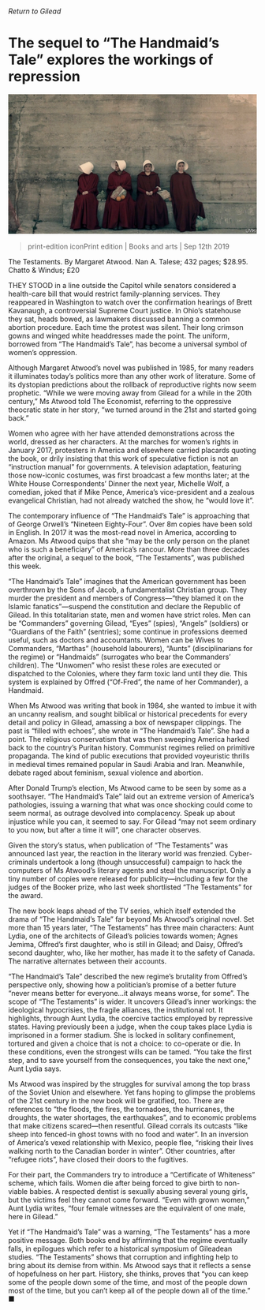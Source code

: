 ###### Return to Gilead

# The sequel to “The Handmaid’s Tale” explores the workings of repression 

![image](images/20190914_bkp004.jpg) 

> print-edition iconPrint edition | Books and arts | Sep 12th 2019 

The Testaments. By Margaret Atwood. Nan A. Talese; 432 pages; $28.95. Chatto & Windus; £20  

THEY STOOD in a line outside the Capitol while senators considered a health-care bill that would restrict family-planning services. They reappeared in Washington to watch over the confirmation hearings of Brett Kavanaugh, a controversial Supreme Court justice. In Ohio’s statehouse they sat, heads bowed, as lawmakers discussed banning a common abortion procedure. Each time the protest was silent. Their long crimson gowns and winged white headdresses made the point. The uniform, borrowed from “The Handmaid’s Tale”, has become a universal symbol of women’s oppression. 

Although Margaret Atwood’s novel was published in 1985, for many readers it illuminates today’s politics more than any other work of literature. Some of its dystopian predictions about the rollback of reproductive rights now seem prophetic. “While we were moving away from Gilead for a while in the 20th century,” Ms Atwood told The Economist, referring to the oppressive theocratic state in her story, “we turned around in the 21st and started going back.” 

Women who agree with her have attended demonstrations across the world, dressed as her characters. At the marches for women’s rights in January 2017, protesters in America and elsewhere carried placards quoting the book, or drily insisting that this work of speculative fiction is not an “instruction manual” for governments. A television adaptation, featuring those now-iconic costumes, was first broadcast a few months later; at the White House Correspondents’ Dinner the next year, Michelle Wolf, a comedian, joked that if Mike Pence, America’s vice-president and a zealous evangelical Christian, had not already watched the show, he “would love it”. 

The contemporary influence of “The Handmaid’s Tale” is approaching that of George Orwell’s “Nineteen Eighty-Four”. Over 8m copies have been sold in English. In 2017 it was the most-read novel in America, according to Amazon. Ms Atwood quips that she “may be the only person on the planet who is such a beneficiary” of America’s rancour. More than three decades after the original, a sequel to the book, “The Testaments”, was published this week. 

“The Handmaid’s Tale” imagines that the American government has been overthrown by the Sons of Jacob, a fundamentalist Christian group. They murder the president and members of Congress—“they blamed it on the Islamic fanatics”—suspend the constitution and declare the Republic of Gilead. In this totalitarian state, men and women have strict roles. Men can be “Commanders” governing Gilead, “Eyes” (spies), “Angels” (soldiers) or “Guardians of the Faith” (sentries); some continue in professions deemed useful, such as doctors and accountants. Women can be Wives to Commanders, “Marthas” (household labourers), “Aunts” (disciplinarians for the regime) or “Handmaids” (surrogates who bear the Commanders’ children). The “Unwomen” who resist these roles are executed or dispatched to the Colonies, where they farm toxic land until they die. This system is explained by Offred (“Of-Fred”, the name of her Commander), a Handmaid. 

When Ms Atwood was writing that book in 1984, she wanted to imbue it with an uncanny realism, and sought biblical or historical precedents for every detail and policy in Gilead, amassing a box of newspaper clippings. The past is “filled with echoes”, she wrote in “The Handmaid’s Tale”. She had a point. The religious conservatism that was then sweeping America harked back to the country’s Puritan history. Communist regimes relied on primitive propaganda. The kind of public executions that provided voyeuristic thrills in medieval times remained popular in Saudi Arabia and Iran. Meanwhile, debate raged about feminism, sexual violence and abortion. 

After Donald Trump’s election, Ms Atwood came to be seen by some as a soothsayer. “The Handmaid’s Tale” laid out an extreme version of America’s pathologies, issuing a warning that what was once shocking could come to seem normal, as outrage devolved into complacency. Speak up about injustice while you can, it seemed to say. For Gilead “may not seem ordinary to you now, but after a time it will”, one character observes. 

Given the story’s status, when publication of “The Testaments” was announced last year, the reaction in the literary world was frenzied. Cyber-criminals undertook a long (though unsuccessful) campaign to hack the computers of Ms Atwood’s literary agents and steal the manuscript. Only a tiny number of copies were released for publicity—including a few for the judges of the Booker prize, who last week shortlisted “The Testaments” for the award. 

The new book leaps ahead of the TV series, which itself extended the drama of “The Handmaid’s Tale” far beyond Ms Atwood’s original novel. Set more than 15 years later, “The Testaments” has three main characters: Aunt Lydia, one of the architects of Gilead’s policies towards women; Agnes Jemima, Offred’s first daughter, who is still in Gilead; and Daisy, Offred’s second daughter, who, like her mother, has made it to the safety of Canada. The narrative alternates between their accounts. 

“The Handmaid’s Tale” described the new regime’s brutality from Offred’s perspective only, showing how a politician’s promise of a better future “never means better for everyone…it always means worse, for some”. The scope of “The Testaments” is wider. It uncovers Gilead’s inner workings: the ideological hypocrisies, the fragile alliances, the institutional rot. It highlights, through Aunt Lydia, the coercive tactics employed by repressive states. Having previously been a judge, when the coup takes place Lydia is imprisoned in a former stadium. She is locked in solitary confinement, tortured and given a choice that is not a choice: to co-operate or die. In these conditions, even the strongest wills can be tamed. “You take the first step, and to save yourself from the consequences, you take the next one,” Aunt Lydia says. 

Ms Atwood was inspired by the struggles for survival among the top brass of the Soviet Union and elsewhere. Yet fans hoping to glimpse the problems of the 21st century in the new book will be gratified, too. There are references to “the floods, the fires, the tornadoes, the hurricanes, the droughts, the water shortages, the earthquakes”, and to economic problems that make citizens scared—then resentful. Gilead corrals its outcasts “like sheep into fenced-in ghost towns with no food and water”. In an inversion of America’s vexed relationship with Mexico, people flee, “risking their lives walking north to the Canadian border in winter”. Other countries, after “refugee riots”, have closed their doors to the fugitives. 

For their part, the Commanders try to introduce a “Certificate of Whiteness” scheme, which fails. Women die after being forced to give birth to non-viable babies. A respected dentist is sexually abusing several young girls, but the victims feel they cannot come forward. “Even with grown women,” Aunt Lydia writes, “four female witnesses are the equivalent of one male, here in Gilead.” 

Yet if “The Handmaid’s Tale” was a warning, “The Testaments” has a more positive message. Both books end by affirming that the regime eventually falls, in epilogues which refer to a historical symposium of Gileadean studies. “The Testaments” shows that corruption and infighting help to bring about its demise from within. Ms Atwood says that it reflects a sense of hopefulness on her part. History, she thinks, proves that “you can keep some of the people down some of the time, and most of the people down most of the time, but you can’t keep all of the people down all of the time.” ■ 

